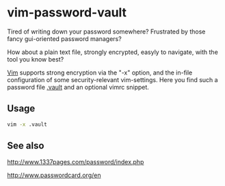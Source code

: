 vim-password-vault
==================

Tired of writing down your password somewhere? 
Frustrated by those fancy gui-oriented password managers?

How about a plain text file, strongly encrypted, easyly to navigate,
with the tool you know best?

[Vim](www.vim.org) supports strong encryption via the "-x" option,
and the in-file configuration of some security-relevant vim-settings.
Here you find such a password file [.vault](https://github.com/arnehilmann/vim-password-vault/blob/master/.vault)
and an optional vimrc snippet.

## Usage

```bash
vim -x .vault
```

## See also

http://www.1337pages.com/password/index.php

http://www.passwordcard.org/en

